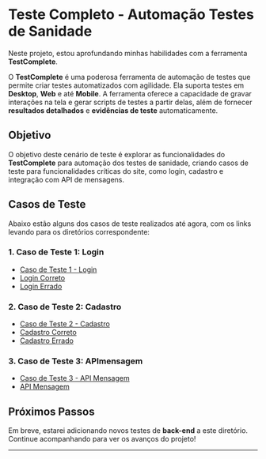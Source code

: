 # Teste Completo - Automação Testes de Sanidade 

Neste projeto, estou aprofundando minhas habilidades com a ferramenta **TestComplete**.

O **TestComplete** é uma poderosa ferramenta de automação de testes que permite criar testes automatizados com agilidade. Ela suporta testes em **Desktop**, **Web** e até **Mobile**. A ferramenta oferece a capacidade de gravar interações na tela e gerar scripts de testes a partir delas, além de fornecer **resultados detalhados** e **evidências de teste** automaticamente.

## Objetivo

O objetivo deste cenário de teste é explorar as funcionalidades do **TestComplete** para automação dos testes de sanidade, criando casos de teste para funcionalidades críticas do site, como login, cadastro e integração com API de mensagens.

## Casos de Teste

Abaixo estão alguns dos casos de teste realizados até agora, com os links levando para os diretórios correspondente:

### 1. Caso de Teste 1: **Login**
- [Caso de Teste 1 - Login](https://github.com/Rodrigofarnum/TestComplete/blob/main/Adopet%20-%20TestComplete/Evid%C3%AAncias%20de%20Teste/Casos%20de%20Testes/Caso%20de%20Teste%2001%20-%20Login.pdf)
- [Login Correto](https://github.com/Rodrigofarnum/TestComplete/tree/main/Adopet%20-%20TestComplete/Evid%C3%AAncias%20de%20Teste/1_LoginCorreto)
- [Login Errado](https://github.com/Rodrigofarnum/TestComplete/tree/main/Adopet%20-%20TestComplete/Evid%C3%AAncias%20de%20Teste/2_LoginErrado)

### 2. Caso de Teste 2: **Cadastro**
- [Caso de Teste 2 - Cadastro](https://github.com/Rodrigofarnum/TestComplete/blob/main/Adopet%20-%20TestComplete/Evid%C3%AAncias%20de%20Teste/Casos%20de%20Testes/Caso%20de%20Teste%2002%20-%20Cadastro.pdf)
- [Cadastro Correto](https://github.com/Rodrigofarnum/TestComplete/tree/main/Adopet%20-%20TestComplete/Evid%C3%AAncias%20de%20Teste/3_CadastroCorreto)
- [Cadastro Errado](https://github.com/Rodrigofarnum/TestComplete/tree/main/Adopet%20-%20TestComplete/Evid%C3%AAncias%20de%20Teste/4_CadastroErrado)

### 3. Caso de Teste 3: **APImensagem**
- [Caso de Teste 3 - API Mensagem](https://github.com/Rodrigofarnum/TestComplete/blob/main/Adopet%20-%20TestComplete/Evid%C3%AAncias%20de%20Teste/Casos%20de%20Testes/Caso%20de%20Teste%2003%20-%20APImensaagem.pdf)
- [API Mensagem](https://github.com/Rodrigofarnum/TestComplete/tree/main/Adopet%20-%20TestComplete/Evid%C3%AAncias%20de%20Teste/5_APImensagem)

## Próximos Passos

Em breve, estarei adicionando novos testes de **back-end** a este diretório. Continue acompanhando para ver os avanços do projeto!

---
